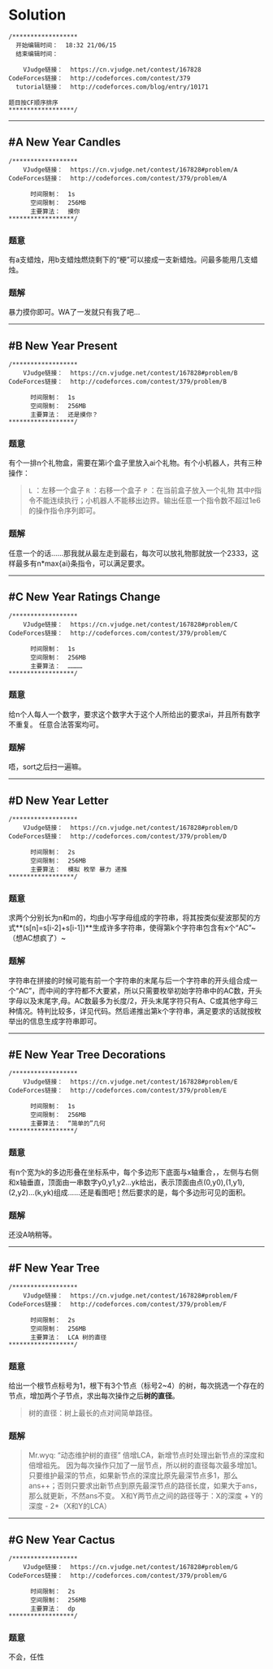 # Solution
```
/******************
  开始编辑时间：  18:32 21/06/15
  结束编辑时间：  

    VJudge链接：  https://cn.vjudge.net/contest/167828
CodeForces链接：  http://codeforces.com/contest/379
  tutorial链接：  http://codeforces.com/blog/entry/10171

题目按CF顺序排序
******************/
```

***

## #A New Year Candles
```
/******************
    VJudge链接：  https://cn.vjudge.net/contest/167828#problem/A
CodeForces链接：  http://codeforces.com/contest/379/problem/A

      时间限制：  1s
      空间限制：  256MB
      主要算法：  摸你
******************/
```
### 题意
有a支蜡烛，用b支蜡烛燃烧剩下的“梗”可以接成一支新蜡烛。问最多能用几支蜡烛。

### 题解
暴力摸你即可。WA了一发就只有我了吧…

***
## #B New Year Present
```
/******************
    VJudge链接：  https://cn.vjudge.net/contest/167828#problem/B
CodeForces链接：  http://codeforces.com/contest/379/problem/B

      时间限制：  1s
      空间限制：  256MB
      主要算法：  还是摸你？
******************/
```
### 题意
有个一排n个礼物盒，需要在第i个盒子里放入ai个礼物。有个小机器人，共有三种操作：
> `L` ：左移一个盒子
> `R` ：右移一个盒子
> `P` ：在当前盒子放入一个礼物
其中`P`指令不能连续执行；小机器人不能移出边界。输出任意一个指令数不超过1e6的操作指令序列即可。

### 题解
任意一个的话……那我就从最左走到最右，每次可以放礼物那就放一个2333，这样最多有n*max{ai}条指令，可以满足要求。

***
## #C New Year Ratings Change
```
/******************
    VJudge链接：  https://cn.vjudge.net/contest/167828#problem/C
CodeForces链接：  http://codeforces.com/contest/379/problem/C

      时间限制：  1s
      空间限制：  256MB
      主要算法：  …………
******************/
```
### 题意
给n个人每人一个数字，要求这个数字大于这个人所给出的要求ai，并且所有数字不重复。
任意合法答案均可。

### 题解
唔，sort之后扫一遍嘛。

***
## #D New Year Letter
```
/******************
    VJudge链接：  https://cn.vjudge.net/contest/167828#problem/D
CodeForces链接：  http://codeforces.com/contest/379/problem/D

      时间限制：  2s
      空间限制：  256MB
      主要算法：  模拟 枚举 暴力 递推
******************/
```
### 题意
求两个分别长为n和m的，均由小写字母组成的字符串，将其按类似斐波那契的方式**(s[n]=s[i-2]+s[i-1])**生成许多字符串，使得第k个字符串包含有x个“AC”~（想AC想疯了）~

### 题解
字符串在拼接的时候可能有前一个字符串的末尾与后一个字符串的开头组合成一个“AC”，而中间的字符都不大要紧，所以只需要枚举初始字符串中的AC数，开头字母以及末尾字,母。AC数最多为长度/2，开头末尾字符只有A、C或其他字母三种情况。特判比较多，详见代码。然后递推出第k个字符串，满足要求的话就按枚举出的信息生成字符串即可。
***
## #E New Year Tree Decorations
```
/******************
    VJudge链接：  https://cn.vjudge.net/contest/167828#problem/E
CodeForces链接：  http://codeforces.com/contest/379/problem/E

      时间限制：  1s
      空间限制：  256MB
      主要算法：  “简单的”几何
******************/
```
### 题意
有n个宽为k的多边形叠在坐标系中，每个多边形下底面与x轴重合，，左侧与右侧和x轴垂直，顶面由一串数字y0,y1,y2...yk给出，表示顶面由点(0,y0),(1,y1),(2,y2)...(k,yk)组成……还是看图吧
[!](http://codeforces.com/predownloaded/01/af/01af019d1a190491c4dab199d4785c4c9b1f3810.png)
然后要求的是，每个多边形可见的面积。
### 题解
还没A呐稍等。

***
## #F New Year Tree
```
/******************
    VJudge链接：  https://cn.vjudge.net/contest/167828#problem/F
CodeForces链接：  http://codeforces.com/contest/379/problem/F

      时间限制：  2s
      空间限制：  256MB
      主要算法：  LCA 树的直径
******************/
```
### 题意
给出一个根节点标号为1，根下有3个节点（标号2~4）的树，每次挑选一个存在的节点，增加两个子节点，求出每次操作之后**树的直径**。
> 树的直径：树上最长的点对间简单路径。

### 题解
> Mr.wyq: “动态维护树的直径”
倍增LCA，新增节点时处理出新节点的深度和倍增祖先。
因为每次操作只加了一层节点，所以树的直径每次最多增加1。只要维护最深的节点，如果新节点的深度比原先最深节点多1，那么ans++；否则只要求出新节点到原先最深节点的路径长度，如果大于ans，那么就更新，不然ans不变。
X和Y两节点之间的路径等于：X的深度 + Y的深度 - 2*（X和Y的LCA）

***
## #G New Year Cactus
```
/******************
    VJudge链接：  https://cn.vjudge.net/contest/167828#problem/G
CodeForces链接：  http://codeforces.com/contest/379/problem/G

      时间限制：  2s
      空间限制：  256MB
      主要算法：  dp
******************/
```
### 题意
不会，任性
